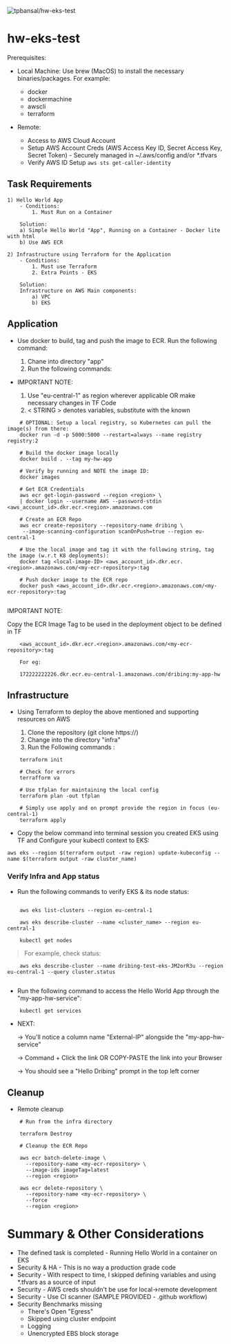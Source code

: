 
<p align="left"> <img src="https://komarev.com/ghpvc/?username=tpbansal/hw-eks-test/&label=Repo%20views&color=0e75b6&style=flat" alt="tpbansal/hw-eks-test" /> </p>

# hw-eks-test

Prerequisites:

- Local Machine: Use brew (MacOS) to install the necessary binaries/packages. For example:

    - docker
    - dockermachine
    - awscli
    - terraform

- Remote:  

    - Access to AWS Cloud Account
    - Setup AWS Account Creds (AWS Access Key ID, Secret Access Key, Secret Token) - Securely managed in ~/.aws/config and/or *.tfvars
    - Verify AWS ID Setup
        ``` aws sts get-caller-identity ```
## Task Requirements

    1) Hello World App
        - Conditions: 
            1. Must Run on a Container

        Solution: 
        a) Simple Hello World "App", Running on a Container - Docker lite with html
        b) Use AWS ECR

    2) Infrastructure using Terraform for the Application
        - Conditions:
            1. Must use Terraform
            2. Extra Points - EKS

        Solution:
        Infrastructure on AWS Main components:
            a) VPC
            b) EKS
    

## Application

- Use docker to build, tag and push the image to ECR. Run the following command:
    1) Chane into directory "app"
    2) Run the following commands:   

- IMPORTANT NOTE: 
    1) Use "eu-central-1" as region wherever applicable OR make necessary changes in TF Code
    2) < STRING > denotes variables, substitute with the known

```
    # OPTIONAL: Setup a local registry, so Kubernetes can pull the image(s) from there:
    docker run -d -p 5000:5000 --restart=always --name registry registry:2
```

```
    # Build the docker image locally
    docker build . --tag my-hw-app
    
    # Verify by running and NOTE the image ID:
    docker images

    # Get ECR Credentials    
    aws ecr get-login-password --region <region> \
    | docker login --username AWS --password-stdin <aws_account_id>.dkr.ecr.<region>.amazonaws.com

    # Create an ECR Repo
    aws ecr create-repository --repository-name dribing \
     --image-scanning-configuration scanOnPush=true --region eu-central-1

    # Use the local image and tag it with the following string, tag the image (w.r.t K8 deployments):
    docker tag <local-image-ID> <aws_account_id>.dkr.ecr.<region>.amazonaws.com/<my-ecr-repository>:tag

    # Push docker image to the ECR repo
    docker push <aws_account_id>.dkr.ecr.<region>.amazonaws.com/<my-ecr-repository>:tag
    

```


IMPORTANT NOTE:

Copy the ECR Image Tag to be used in the deployment object to be defined in TF

```
    <aws_account_id>.dkr.ecr.<region>.amazonaws.com/<my-ecr-repository>:tag 
    
    For eg:

    172222222226.dkr.ecr.eu-central-1.amazonaws.com/dribing:my-app-hw

```

## Infrastructure 
- Using Terraform to deploy the above mentioned and supporting resources on AWS

    1) Clone the repository (git clone https://)
    2) Change into the directory "infra"
    3) Run the Following commands :

```
    terraform init
    
    # Check for errors
    terrafform va
    
    # Use tfplan for maintaining the local config
    terraform plan -out tfplan

    # Simply use apply and on prompt provide the region in focus (eu-central-1)
    terraform apply

``` 

- Copy the below command into terminal session you created EKS using TF and Configure your kubectl context to EKS:

```
aws eks --region $(terraform output -raw region) update-kubeconfig --name $(terraform output -raw cluster_name)

```


### Verify Infra and App status

- Run the following commands to verify EKS & its node status:

```

    aws eks list-clusters --region eu-central-1

    aws eks describe-cluster --name <cluster_name> --region eu-central-1
    
    kubectl get nodes

```
> For example, check status:

```
    aws eks describe-cluster --name dribing-test-eks-JM2orR3u --region eu-central-1 --query cluster.status
   
```


- Run the following command to access the Hello World App through the "my-app-hw-service":

```
    kubectl get services

```

- NEXT: 

    -> You'll notice a column name "External-IP" alongside the "my-app-hw-service"

    -> Command + Click the link OR COPY-PASTE the link into your Browser
    
    -> You should see a "Hello Dribing" prompt in the top left corner


## Cleanup

- Remote cleanup

```
    # Run from the infra directory
    
    terraform Destroy

    # Cleanup the ECR Repo

    aws ecr batch-delete-image \
      --repository-name <my-ecr-repository> \
      --image-ids imageTag=latest
      --region <region>

    aws ecr delete-repository \
      --repository-name <my-ecr-repository> \
      --force
      --region <region>
```


# Summary & Other Considerations

- The defined task is completed - Running Hello World in a container on EKS
- Security & HA - This is no way a production grade code
- Security - With respect to time, I skipped defining variables and using *.tfvars as a source of input
- Security - AWS creds shouldn't be use for local->remote development
- Security - Use CI scanner (SAMPLE PROVIDED - .github workflow)
- Security Benchmarks missing
    - There's Open "Egress"
    - Skipped using cluster endpoint 
    - Logging
    - Unencrypted EBS block storage
